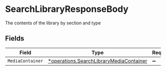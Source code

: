# SearchLibraryResponseBody

The contents of the library by section and type


## Fields

| Field                                                                                             | Type                                                                                              | Required                                                                                          | Description                                                                                       |
| ------------------------------------------------------------------------------------------------- | ------------------------------------------------------------------------------------------------- | ------------------------------------------------------------------------------------------------- | ------------------------------------------------------------------------------------------------- |
| `MediaContainer`                                                                                  | [*operations.SearchLibraryMediaContainer](../../models/operations/searchlibrarymediacontainer.md) | :heavy_minus_sign:                                                                                | N/A                                                                                               |